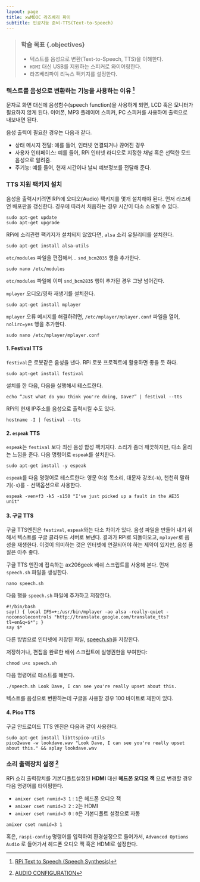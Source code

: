 ```yaml
---
layout: page
title: xwMOOC 라즈베리 파이
subtitle: 인공지능 준비-TTS(Text-to-Speech)
---
```


> ### 학습 목표 {.objectives}
>
> * 텍스트를 음성으로 변환(Text-to-Speech, TTS)을 이해한다.
> * `HDMI` 대신 USB를 지원하는 스피커로 와이어링한다.
> * 라즈베리파이 리눅스 팩키지를 설정한다.

### 텍스트를 음성으로 변환하는 기능을 사용하는 이유 [^rpi-tts]

[^rpi-tts]: [RPi Text to Speech (Speech Synthesis)](http://elinux.org/RPi_Text_to_Speech_(Speech_Synthesis))


문자로 화면 대신에 음성함수(speech function)을 사용하게 되면, LCD 혹은 모니터가 필요하지 않게 된다.
이어폰, MP3 플레이어 스피커, PC 스피커를 사용하여 출력으로 내보내면 된다.

음성 출력이 필요한 경우는 다음과 같다.

* 상태 메시지 전달: 예를 들어, 인터넷 연결되거나 끊어진 경우
* 사용자 인터페이스: 예를 들어, RPi 인터넷 라디오로 지정한 채널 혹은 선택한 모드 음성으로 알려줌.
* 주기능: 예를 들어, 현재 시간이나 날씨 예보정보를 전달해 준다.

### TTS 지원 팩키지 설치

음성을 출력시키려면 RPi에 오디오(Audio) 팩키지를 몇개 설치해야 된다. 
먼저 라즈비언 배포판을 갱신한다.
경우에 따라서 처음하는 경우 시간이 다소 소요될 수 있다.

~~~ {.shell}
sudo apt-get update
sudo apt-get upgrade
~~~

RPi에 소리관련 팩키지가 설치되지 않았다면, `alsa` 소리 유틸리티를 설치한다.

~~~ {.shell}
sudo apt-get install alsa-utils
~~~

`etc/modules` 파일을 편집해서... `snd_bcm2835` 행을 추가한다.

~~~ {.shell}
sudo nano /etc/modules
~~~

`etc/modules` 파일에 이미 `snd_bcm2835` 행이 추가된 경우 그냥 넘어간다.

`mplayer` 오디오/영화 재생기를 설치한다.

~~~ {.shell}
sudo apt-get install mplayer
~~~

`mplayer` 오류 메시지를 해결하려면, `/etc/mplayer/mplayer.conf` 파일을 열어, `nolirc=yes` 행을 추가한다.

~~~ {.shell}
sudo nano /etc/mplayer/mplayer.conf
~~~

#### 1. Festival TTS

`festival`은 로봇같은 음성을 낸다. RPi 로봇 프로젝트에 활용하면 좋을 듯 하다.

~~~ {.shell}
sudo apt-get install festival
~~~

설치를 한 다음, 다음을 실행해서 테스트한다.

~~~ {.shell}
echo “Just what do you think you're doing, Dave?” | festival --tts
~~~

RPi의 현재 IP주소를 음성으로 출력시킬 수도 있다.

~~~ {.shell}
hostname -I | festival --tts
~~~

#### 2. `espeak` TTS

`espeak`는 `festival` 보다 최신 음성 합성 팩키지다. 소리가 좀더 깨끗하지만, 다소 울리는 느낌을 준다. 다음 명령어로 `espeak`를 설치한다.

~~~ {.shell}
sudo apt-get install -y espeak
~~~

`espeak`를 다음 명령어로 테스트한다: 영문 여성 목소리, 대문자 강조(`-k`), 천천히 말하기(`-s`)를 `-` 선택옵션으로 사용한다.


~~~ {.shell}
espeak -ven+f3 -k5 -s150 "I've just picked up a fault in the AE35 unit"
~~~

#### 3. 구글 TTS

구글 TTS엔진은 `festival`, `espeak`와는 다소 차이가 있다. 음성 파일을 만들어 내기 위해서 텍스트를 구글 클라우드 서버로 보낸다. 결과가 RPi로 되돌아오고, `mplayer`로 음성을 재생한다.
이것이 의미하는 것은 인터넷에 연결되어야 하는 제약이 있지만, 음성 품질은 아주 좋다.

구글 TTS 엔진에 접속하는 ax206geek 배쉬 스크립트를 사용해 본다. 먼저 `speech.sh` 파일을 생성한다.

~~~ {.shell}
nano speech.sh
~~~

다음 행을 `speech.sh` 파일에 추가하고 저장한다. 

~~~ {.shell}
#!/bin/bash
say() { local IFS=+;/usr/bin/mplayer -ao alsa -really-quiet -noconsolecontrols "http://translate.google.com/translate_tts?tl=en&q=$*"; }
say $*
~~~

다른 방법으로 인터넷에 저장된 파일, [speech.sh](http://elinux.org/images/8/87/Speech.sh)을 저장한다.

저장하거나, 편집을 완료한 배쉬 스크립트에 실행권한을 부여한다:

~~~ {.shell}
chmod u+x speech.sh
~~~

다음 명령어로 테스트를 해본다.

~~~ {.shell}
./speech.sh Look Dave, I can see you're really upset about this.
~~~

텍스트를 음성으로 변환하는데 구글을 사용할 경우 100 바이트로 제한이 있다.

#### 4. Pico TTS

구글 안드로이드 TTS 엔진은 다음과 같이 사용한다.

~~~ {.shell}
sudo apt-get install libttspico-utils
pico2wave -w lookdave.wav "Look Dave, I can see you're really upset about this." && aplay lookdave.wav
~~~
 
### 소리 출력장치 설정 [^rpi-audio-config]

[^rpi-audio-config]: [AUDIO CONFIGURATION](https://www.raspberrypi.org/documentation/configuration/audio-config.md)


RPi 소리 출력장치를 기본디폴트설정된 **HDMI** 대신 **헤드폰 오디오 잭** 으로 변경할 경우 다음 명령어를 타이핑한다.

* `amixer cset numid=3 1` : `1`은 헤드폰 오디오 잭
* `amixer cset numid=3 2` : `2`는 HDMI
* `amixer cset numid=3 0` : `0`은 기본디폴트 설정으로 자동

~~~ {.shell}
amixer cset numid=3 1
~~~

혹은, `raspi-config` 명령어를 입력하여 환경설정으로 들어가서, `Advanced Options` `Audio` 로 들어가서 헤드폰 오디오 잭 혹은 HDMI로 설정한다.
